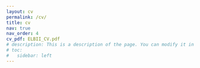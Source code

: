 ```yaml
---
layout: cv
permalink: /cv/
title: cv
nav: true
nav_order: 4
cv_pdf: ELBII_CV.pdf
# description: This is a description of the page. You can modify it in '_pages/cv.md'. You can also change or remove the top pdf download button.
# toc:
#   sidebar: left
---
```

